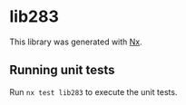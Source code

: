 # lib283

This library was generated with [Nx](https://nx.dev).

## Running unit tests

Run `nx test lib283` to execute the unit tests.

